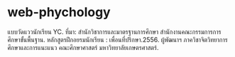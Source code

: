 # web-phychology


 แบบวัดแววนักเรียน YC.  ที่มา: สำนักวิชาการและมาตรฐานการศึกษา สำนักงานคณะกรรมการการศึกษาขั้นพื้นฐาน. หลักสูตรฝึกอยรมนักเรียน : เพื่อนที่ปรึกษา.2556. 
ผู้พัฒนาฯ ภาควิชาจิตวิทยาการศึกษาและการแนะแนว คณะศึกษาศาสตร์ มหาวิทยาลัยเกษตรศาสตร์.